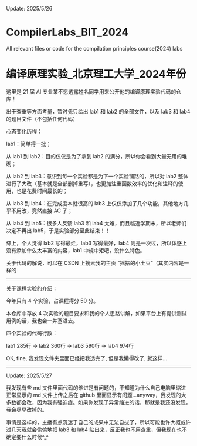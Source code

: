 Update: 2025/5/26

# CompilerLabs_BIT_2024
All relevant files or code for the compilation principles course(2024) labs

# 编译原理实验_北京理工大学_2024年份
这里是 21 届 AI 专业某不愿透露姓名同学用来公开他的编译原理实验代码的仓库！

出于查重等方面考量，暂时先只给出 lab1 和 lab2 的全部文件，以及 lab3 和 lab4 的题目文件（不包括任何代码）

心态变化历程：

lab1：简单得一批；

从 lab1 到 lab2：目的仅仅是为了拿到 lab2 的满分，所以你会看到大量无用的堆砌；

从 lab2 到 lab3：意识到每一个实验都是为下一个实验铺路的，所以对 lab2 整体进行了大改（基本就是全部删掉重写），也更加注重函数效率的优化和注释的使用，也是花费时间最长的；

从 lab3 到 lab4：在完成度本就很高的 lab3 上仅仅添加了几个功能，其他地方几乎不用改，竟然直接 AC 了；

从 lab4 到 lab5：很多人反馈 lab3 和 lab4 太难，而且临近学期末，所以老师们决定不再出 lab5，于是实验部分至此结束！！

综上，个人觉得 lab2 写得最烂，lab3 写得最好，lab4 则是一次过，所以体感上没有添加什么太丰富的内容，lab1 中规中矩吧，没什么特色。

关于代码的解说，可以在 CSDN 上搜索我的主页 "摇摆的小土豆"（其实内容是一样的

---

关于课程实验的介绍：

今年只有 4 个实验，占课程得分 50 分。

本仓库中存放 4 次实验的题目要求和我的个人思路讲解，如果平台上有提供测试用例的话，我也会一并塞进去。

四个实验的代码行数：

lab1 285行 → lab2 360行 → lab3 590行 → lab4 974行

OK, fine, 我发现文件夹里面已经把我透完了, 但是我懒得改了, 就这样...

---

Update: 2025/5/27

我发现有些 md 文件里面代码的缩进是有问题的，不知道为什么自己电脑里缩进正常显示的 md 文件上传之后在 github 里面显示有问题...anyway，我发现的大多数都会改，因为我有强迫症。如果你发现了异常缩进的话，那就是我还没发现，我会尽早改掉的。

事情是这样的，主播有点沉迷于自己的成果中无法自拔了，所以可能也许大概或许过几天我就会偷偷地把 lab3 和 lab4 贴出来，反正我也不用查重，但我现在也不确定要什么时候^_^
